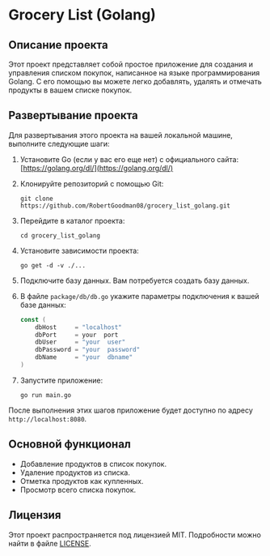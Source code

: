 # Grocery List (Golang)

## Описание проекта

Этот проект представляет собой простое приложение для создания и управления списком покупок, написанное на языке программирования Golang. С его помощью вы можете легко добавлять, удалять и отмечать продукты в вашем списке покупок.

## Развертывание проекта

Для развертывания этого проекта на вашей локальной машине, выполните следующие шаги:

1. Установите Go (если у вас его еще нет) с официального сайта: [https://golang.org/dl/](https://golang.org/dl/)

2. Клонируйте репозиторий с помощью Git:

   ```
   git clone https://github.com/RobertGoodman08/grocery_list_golang.git
   ```

3. Перейдите в каталог проекта:

   ```
   cd grocery_list_golang
   ```

4. Установите зависимости проекта:

   ```
   go get -d -v ./...
   ```

5. Подключите базу данных. Вам потребуется создать базу данных.

6. В файле `package/db/db.go` укажите параметры подключения к вашей базе данных:

   ```go
   const (
       dbHost     = "localhost"
       dbPort     = your  port
       dbUser     = "your  user"
       dbPassword = "your  password"
       dbName     = "your  dbname"
   )
   ```

7. Запустите приложение:

   ```
   go run main.go
   ```

После выполнения этих шагов приложение будет доступно по адресу `http://localhost:8080`.

## Основной функционал

- Добавление продуктов в список покупок.
- Удаление продуктов из списка.
- Отметка продуктов как купленных.
- Просмотр всего списка покупок.


## Лицензия

Этот проект распространяется под лицензией MIT. Подробности можно найти в файле [LICENSE](LICENSE).



